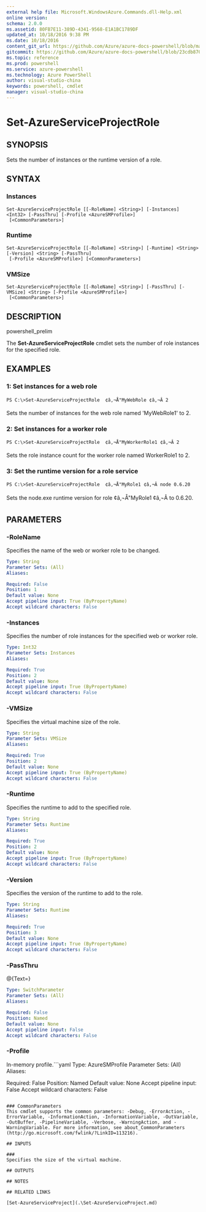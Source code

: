 ```yaml
---
external help file: Microsoft.WindowsAzure.Commands.dll-Help.xml
online version: 
schema: 2.0.0
ms.assetid: 80FB7E11-389D-4341-9568-E1A1BC1789DF
updated_at: 10/18/2016 9:38 PM
ms.date: 10/18/2016
content_git_url: https://github.com/Azure/azure-docs-powershell/blob/master/azureps-cmdlets-docs/ServiceManagement/Azure.Compute/v1..6.1/Set-AzureServiceProjectRole.md
gitcommit: https://github.com/Azure/azure-docs-powershell/blob/23cdb8705d4ab9807c0e21b238f3b134a7d49c7d/azureps-cmdlets-docs/ServiceManagement/Azure.Compute/v1..6.1/Set-AzureServiceProjectRole.md
ms.topic: reference
ms.prod: powershell
ms.service: azure-powershell
ms.technology: Azure PowerShell
author: visual-studio-china
keywords: powershell, cmdlet
manager: visual-studio-china
---
```


# Set-AzureServiceProjectRole

## SYNOPSIS
Sets the number of instances or the runtime version of a role.

## SYNTAX

### Instances
```
Set-AzureServiceProjectRole [[-RoleName] <String>] [-Instances] <Int32> [-PassThru] [-Profile <AzureSMProfile>]
 [<CommonParameters>]
```

### Runtime
```
Set-AzureServiceProjectRole [[-RoleName] <String>] [-Runtime] <String> [-Version] <String> [-PassThru]
 [-Profile <AzureSMProfile>] [<CommonParameters>]
```

### VMSize
```
Set-AzureServiceProjectRole [[-RoleName] <String>] [-PassThru] [-VMSize] <String> [-Profile <AzureSMProfile>]
 [<CommonParameters>]
```

## DESCRIPTION
powershell_prelim

The **Set-AzureServiceProjectRole** cmdlet sets the number of role instances for the specified role.

## EXAMPLES

### 1: Set instances for a web role
```
PS C:\>Set-AzureServiceProjectRole  ¢â‚¬Å"MyWebRole ¢â‚¬Â 2
```

Sets the number of instances for the web role named 'MyWebRole1' to 2.

### 2: Set instances for a worker role
```
PS C:\>Set-AzureServiceProjectRole  ¢â‚¬Å"MyWorkerRole1 ¢â‚¬Â 2
```

Sets the role instance count for the worker role named WorkerRole1 to 2.

### 3: Set the runtime version for a role service
```
PS C:\>Set-AzureServiceProjectRole  ¢â‚¬Å"MyRole1 ¢â‚¬Â node 0.6.20
```

Sets the node.exe runtime version for role  ¢â‚¬Å"MyRole1 ¢â‚¬Â to 0.6.20.

## PARAMETERS

### -RoleName
Specifies the name of the web or worker role to be changed.

```yaml
Type: String
Parameter Sets: (All)
Aliases: 

Required: False
Position: 1
Default value: None
Accept pipeline input: True (ByPropertyName)
Accept wildcard characters: False
```

### -Instances
Specifies the number of role instances for the specified web or worker role.

```yaml
Type: Int32
Parameter Sets: Instances
Aliases: 

Required: True
Position: 2
Default value: None
Accept pipeline input: True (ByPropertyName)
Accept wildcard characters: False
```

### -VMSize
Specifies the virtual machine size of the role.

```yaml
Type: String
Parameter Sets: VMSize
Aliases: 

Required: True
Position: 2
Default value: None
Accept pipeline input: True (ByPropertyName)
Accept wildcard characters: False
```

### -Runtime
Specifies the runtime to add to the specified role.

```yaml
Type: String
Parameter Sets: Runtime
Aliases: 

Required: True
Position: 2
Default value: None
Accept pipeline input: True (ByPropertyName)
Accept wildcard characters: False
```

### -Version
Specifies the version of the runtime to add to the role.

```yaml
Type: String
Parameter Sets: Runtime
Aliases: 

Required: True
Position: 3
Default value: None
Accept pipeline input: True (ByPropertyName)
Accept wildcard characters: False
```

### -PassThru
@{Text=}

```yaml
Type: SwitchParameter
Parameter Sets: (All)
Aliases: 

Required: False
Position: Named
Default value: None
Accept pipeline input: False
Accept wildcard characters: False
```

### -Profile
In-memory profile.```yaml
Type: AzureSMProfile
Parameter Sets: (All)
Aliases: 

Required: False
Position: Named
Default value: None
Accept pipeline input: False
Accept wildcard characters: False
```

### CommonParameters
This cmdlet supports the common parameters: -Debug, -ErrorAction, -ErrorVariable, -InformationAction, -InformationVariable, -OutVariable, -OutBuffer, -PipelineVariable, -Verbose, -WarningAction, and -WarningVariable. For more information, see about_CommonParameters (http://go.microsoft.com/fwlink/?LinkID=113216).

## INPUTS

###  
Specifies the size of the virtual machine.

## OUTPUTS

## NOTES

## RELATED LINKS

[Set-AzureServiceProject](.\Set-AzureServiceProject.md)


